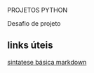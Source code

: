 PROJETOS PYTHON

Desafio de projeto

## links úteis
[sintatese básica markdown](https://www.markdownguide.org/basic-syntax/)
